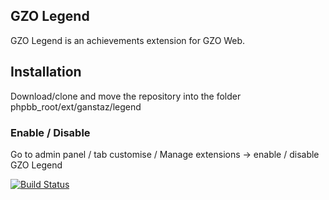 ## GZO Legend
GZO Legend is an achievements extension for GZO Web.

## Installation
Download/clone and move the repository into the folder phpbb_root/ext/ganstaz/legend

### Enable / Disable
Go to admin panel / tab customise / Manage extensions -> enable / disable GZO Legend

[![Build Status](https://github.com/GanstaZ/legend/workflows/Tests/badge.svg)](https://github.com/GanstaZ/legend)
